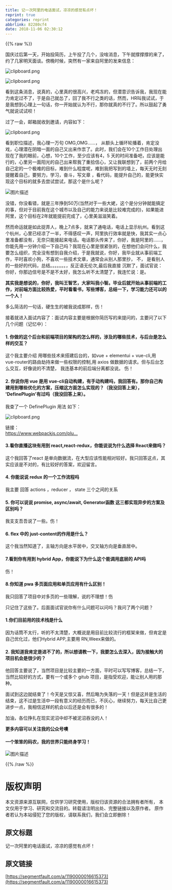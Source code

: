 ```yaml
---
title: 记一次阿里的电话面试，凉凉的感觉有点坏！
reprint: true
categories: reprint
abbrlink: 82280cf4
date: 2018-11-06 02:30:12
---
```


{{% raw %}}
<p>&#x56FD;&#x5E86;&#x8FC7;&#x540E;&#x7B2C;&#x4E00;&#x5929;&#xFF0C;&#x5F00;&#x59CB;&#x6295;&#x7B80;&#x5386;&#xFF0C;&#x4E0A;&#x5348;&#x6295;&#x4E86;&#x51E0;&#x4E2A;&#xFF0C;&#x6CA1;&#x5565;&#x6D88;&#x606F;&#xFF0C;&#x4E0B;&#x5348;&#x5C31;&#x6491;&#x6491;&#x6491;&#x7684;&#x6765;&#x4E86;&#xFF0C;&#x7EA6;&#x4E86;&#x51E0;&#x5BB6;&#x660E;&#x5929;&#x9762;&#x8C08;&#x3002;&#x508D;&#x665A;&#x65F6;&#x5019;&#xFF0C;&#x7A81;&#x7136;&#x6709;&#x4E00;&#x5BB6;&#x6765;&#x81EA;&#x963F;&#x91CC;&#x7684;&#x53D1;&#x6765;&#x4FE1;&#x606F;&#xFF1A;</p><p><span class="img-wrap"><img data-src="/img/bVbhSsN?w=1364&amp;h=654" src="https://static.alili.tech/img/bVbhSsN?w=1364&amp;h=654" alt="clipboard.png" title="clipboard.png" style="cursor:pointer;display:inline"></span></p><p><span class="img-wrap"><img data-src="/img/bVbhSsT?w=1374&amp;h=956" src="https://static.alili.tech/img/bVbhSsT?w=1374&amp;h=956" alt="clipboard.png" title="clipboard.png" style="cursor:pointer;display:inline"></span></p><p>&#x770B;&#x5230;&#x8FD9;&#x6761;&#x6D88;&#x606F;&#xFF0C;&#x8BF4;&#x771F;&#x7684;&#xFF0C;&#x5FC3;&#x91CC;&#x771F;&#x7684;&#x5F88;&#x9AD8;&#x5174;&#xFF0C;&#x8001;&#x9E21;&#x51BB;&#x7684;&#xFF0C;&#x4F46;&#x6F5C;&#x610F;&#x8BC6;&#x544A;&#x8BC9;&#x6211;&#xFF0C;&#x6211;&#x73B0;&#x5728;&#x80FD;&#x529B;&#x80AF;&#x5B9A;&#x8FC7;&#x4E0D;&#x4E86;&#xFF0C;&#x4E8E;&#x662F;&#x81EA;&#x5DF1;&#x5C31;&#x6002;&#x4E86;&#xFF0C;&#x56DE;&#x4E86;&#x6211;&#x4E0D;&#x884C;&#x4E4B;&#x7C7B;&#x7684;&#x8BDD;&#xFF0C;&#x7136;&#x800C;&#xFF0C;HR&#x53EB;&#x6211;&#x8BD5;&#x8BD5;&#xFF0C;&#x4E8E;&#x662F;&#x6211;&#x60F3;&#x5230;&#x5FC3;&#x7406;&#x4E0A;&#x4E00;&#x53E5;&#x8BDD;&#xFF0C;&#x4F60;&#x4E00;&#x5F00;&#x59CB;&#x5C31;&#x8BA4;&#x4E3A;&#x4E0D;&#x884C;&#xFF0C;&#x90A3;&#x4F60;&#x5C31;&#x771F;&#x7684;&#x4E0D;&#x884C;&#x4E86;&#x3002;&#x6240;&#x4EE5;&#x9F13;&#x8D77;&#x4E86;&#x52C7;&#x6C14;&#x5C31;&#x8BF4;&#x8BD5;&#x8BD5;&#x5457;&#xFF01;</p><p>&#x8FC7;&#x4E86;&#x4E00;&#x4F1A;&#xFF0C;&#x90AE;&#x7BB1;&#x5C31;&#x6536;&#x5230;&#x9080;&#x8BF7;&#xFF0C;&#x5185;&#x5BB9;&#x5982;&#x4E0B;&#xFF1A;</p><p><span class="img-wrap"><img data-src="/img/bVbhSs9?w=1802&amp;h=714" src="https://static.alili.tech/img/bVbhSs9?w=1802&amp;h=714" alt="clipboard.png" title="clipboard.png" style="cursor:pointer;display:inline"></span></p><p>&#x770B;&#x5230;&#x804C;&#x4F4D;&#x63CF;&#x8FF0;&#xFF0C;&#x6211;&#x5FC3;&#x7406;&#x4E00;&#x4E07;&#x53E5; OMG,OMG......&#xFF0C; &#x4ECE;&#x989D;&#x5934;&#x4E0A;&#x5FAA;&#x73AF;&#x8F6E;&#x64AD;&#x7740;&#xFF0C;&#x80AF;&#x5B9A;&#x6CA1;&#x620F;&#xFF0C;&#x5FC3;&#x7406;&#x6F5C;&#x5728;&#x9634;&#x6697;&#x4E00;&#x9762;&#x7684;&#x81EA;&#x5DF1;&#x53C8;&#x51FA;&#x6765;&#x4F5C;&#x795F;&#x4E86;&#x3002;&#x6B64;&#x65F6;&#xFF0C;&#x6211;&#x4EEC;&#x4F1A;&#x5728;10&#x4E2A;&#x5DE5;&#x4F5C;&#x65E5;&#x5904;&#x7406;&#x51FA;&#x73B0;&#x5728;&#x4E86;&#x6211;&#x7684;&#x773C;&#x524D;&#xFF0C;&#x5FC3;&#x60F3;&#xFF0C;10&#x4E2A;&#x5DE5;&#x4F5C;&#xFF0C;&#x81F3;&#x5C11;&#x5E94;&#x8BE5;&#x6709;4&#xFF0C;5 &#x5929;&#x7684;&#x65F6;&#x95F4;&#x51C6;&#x5907;&#x5427;&#xFF0C;&#x5E94;&#x8BE5;&#x662F;&#x80FD;&#x884C;&#x7684;&#xFF0C;&#x5FC3;&#x91CC;&#x53E6;&#x4E00;&#x9762;&#x9633;&#x5149;&#x7684;&#x81EA;&#x5DF1;&#x51FA;&#x6765;&#x5E2E;&#x6211;&#x4E86;&#x91CD;&#x62FE;&#x4FE1;&#x5FC3;&#xFF0C;&#x53C8;&#x8BA9;&#x6211;&#x8054;&#x60F3;&#x5230;&#x4E86;&#xFF0C;&#x524D;&#x4E24;&#x4E2A;&#x6708;&#x7ED9;&#x81EA;&#x5DF1;&#x5B9A;&#x7684;&#x4E00;&#x4E2A;&#x6781;&#x96BE;&#x7684;&#x76EE;&#x6807;&#xFF0C;&#x96BE;&#x5230;&#x4EC0;&#x4E48;&#x7A0B;&#x5EA6;&#x5462;&#xFF0C;&#x96BE;&#x5230;&#x6211;&#x628A;&#x5199;&#x5230;&#x7684;&#x5899;&#x4E0A;&#xFF0C;&#x6BCF;&#x5929;&#x65E0;&#x65F6;&#x65E0;&#x523B;&#x63D0;&#x9192;&#x7740;&#x81EA;&#x5DF1;&#xFF0C;&#x8981;&#x52AA;&#x529B;&#xFF0C;&#x5B66;&#x4E60;&#xFF0C;&#x594B;&#x6597;&#xFF0C;&#x5199;&#x6587;&#x7AE0; &#xFF0C;&#x770B;&#x4EE3;&#x7801;&#xFF0C;&#x80FD;&#x63D0;&#x5347;&#x81EA;&#x5DF1;&#x7684;&#xFF0C;&#x80FD;&#x66F4;&#x5FEB;&#x5B9E;&#x73B0;&#x8FD9;&#x4E2A;&#x76EE;&#x6807;&#x7684;&#x5C31;&#x591A;&#x53BB;&#x5C1D;&#x8BD5;&#x5C1D;&#x8BD5;&#xFF0C;&#x90A3;&#x8FD9;&#x4E2A;&#x662F;&#x4EC0;&#x4E48;&#x5462;&#xFF1F;</p><p><span class="img-wrap"><img data-src="/img/bVbhSul?w=1920&amp;h=1080" src="https://static.alili.tech/img/bVbhSul?w=1920&amp;h=1080" alt="&#x56FE;&#x7247;&#x63CF;&#x8FF0;" title="&#x56FE;&#x7247;&#x63CF;&#x8FF0;" style="cursor:pointer;display:inline"></span></p><p>&#x6CA1;&#x9519;&#xFF0C;&#x4F60;&#x6CA1;&#x770B;&#x9519;&#xFF0C;&#x5C31;&#x662F;&#x4E09;&#x5E74;&#x6323;&#x5230;50&#x4E07;(&#x5F53;&#x7136;&#x5BF9;&#x4E8E;&#x4E00;&#x4E9B;&#x5927;&#x59E5;&#xFF0C;&#x8FD9;&#x4E2A;&#x662F;&#x5206;&#x5206;&#x949F;&#x5C31;&#x80FD;&#x641E;&#x5B9A;&#x7684;&#x4E8B;&#xFF0C;&#x4F46;&#x5BF9;&#x4E8E;&#x76EE;&#x524D;&#x6211;&#x5728;&#x8FD9;&#x4E2A;&#x57CE;&#x5E02;&#x4EE5;&#x53CA;&#x81EA;&#x5DF1;&#x7684;&#x80FD;&#x529B;&#x6765;&#x8BF4;&#x662F;&#x6BD4;&#x8F83;&#x96BE;&#x5B8C;&#x6210;&#x7684;)&#xFF0C;&#x5982;&#x679C;&#x80FD;&#x8FDB;&#x963F;&#x91CC;&#xFF0C;&#x8FD9;&#x4E2A;&#x76EE;&#x6807;&#x5728;2&#x5E74;&#x5C31;&#x80FD;&#x63D0;&#x524D;&#x5B8C;&#x6210;&#x4E86;&#xFF0C;&#x5FC3;&#x91CC;&#x7F8E;&#x6ECB;&#x6ECB;&#x7B11;&#x7740;&#x3002;</p><p>&#x7136;&#x800C;&#x547D;&#x8FD0;&#x5C31;&#x662F;&#x5982;&#x6B64;&#x6349;&#x5F04;&#x4EBA;&#xFF0C;&#x665A;&#x4E0A;7&#x70B9;&#x591A;&#xFF0C;&#x5C31;&#x6765;&#x4E86;&#x901A;&#x7535;&#x8BDD;&#xFF0C;&#x7535;&#x8BDD;&#x4E0A;&#x663E;&#x793A;&#x676D;&#x5DDE;&#x3002;&#x770B;&#x5230;&#x8FD9;&#x4E2A;&#x676D;&#x5DDE;&#xFF0C;&#x5FC3;&#x91CC;&#x5DF2;&#x7ECF;&#x51C9;&#x4E86;&#x4E00;&#x534A;&#xFF0C;&#x4E0D;&#x5F97;&#x611F;&#x53F9;&#x4E00;&#x58F0;&#xFF0C;&#x963F;&#x91CC;&#x6267;&#x884C;&#x6548;&#x7387;&#x5C31;&#x662F;&#x5FEB;&#xFF0C;&#x6211;&#x5176;&#x5B9E;&#x4E00;&#x70B9;&#x5FC3;&#x91CC;&#x51C6;&#x5907;&#x90FD;&#x6CA1;&#x6709;&#xFF0C;&#x65E0;&#x5948;&#x53EA;&#x80FD;&#x63A5;&#x8D77;&#x6765;&#x7535;&#x8BDD;&#x3002;&#x7535;&#x8BDD;&#x90A3;&#x5934;&#x4F20;&#x6765;&#x4E86;&#xFF0C;&#x4F60;&#x597D;&#xFF0C;&#x6211;&#x662F;&#x963F;&#x91CC;&#x7684;......&#xFF0C;&#x4F60;&#x80FD;&#x5148;&#x7528;&#x4E00;&#x5206;&#x949F;&#x4ECB;&#x7ECD;&#x4E00;&#x4E0B;&#x81EA;&#x5DF1;&#x5417;&#xFF1F;&#x6211;&#x73B0;&#x5728;&#x5FC3;&#x91CC;&#x662F;&#x5F88;&#x7D27;&#x5F20;&#x7684;&#xFF0C;&#x5728;&#x60F3;&#x4ED6;&#x4EEC;&#x4F1A;&#x95EE;&#x4EC0;&#x4E48;&#xFF0C;&#x6211;&#x8981;&#x600E;&#x4E48;&#x7EC4;&#x7EC7;&#xFF0C;&#x5B8C;&#x5168;&#x6CA1;&#x6709;&#x60F3;&#x5230;&#x81EA;&#x6211;&#x4ECB;&#x7ECD;&#xFF0C;&#x4E8E;&#x662F;&#x6211;&#x5C31;&#x8BF4;&#xFF0C;&#x4F60;&#x597D;&#xFF0C;&#x6211;&#x6BD5;&#x4E1A;&#x5C31;&#x4ECE;&#x4E8B;&#x524D;&#x7AEF;&#x5DE5;&#x4F5C;&#xFF0C;&#x5E73;&#x65F6;&#x559C;&#x6B22;&#x5C0F;&#x72D7;&#xFF0C;&#x4E0D;&#x559C;&#x6B22;&#x4E00;&#x4E9B;&#x6280;&#x672F;&#x6587;&#x7AE0;&#xFF0C;&#x901A;&#x5E38;&#x4F1A;&#x4ECE;&#x522B;&#x4EBA;&#x90A3;&#x91CC;&#x6284;&#xFF0C; &#x4E0D;&#xFF0C; &#x662F;&#x770B;&#x522B;&#x4EBA;&#x7684;&#x4E00;&#x4E9B;&#x597D;&#x7684;&#x4EE3;&#x7801;&#xFF0C;&#x603B;&#x7ED3;&#x3002;&#x3002;&#x3002;&#x3002;&#x3002;&#x3002;&#x3002;&#xFF0C;&#x53CD;&#x6B63;&#x8BED;&#x65E0;&#x4F26;&#x6B21;,&#x6700;&#x540E;&#x6211;&#x76F4;&#x63A5; &#x6C89;&#x9ED8;&#x4E86;&#xFF0C;&#x9762;&#x8BD5;&#x5B98;&#x8BF4;&#xFF1A;&#x4F60;&#x597D;&#xFF0C;&#x4F60;&#x90A3;&#x8FB9;&#x4FE1;&#x53F7;&#x662F;&#x4E0D;&#x662F;&#x4E0D;&#x592A;&#x597D;&#xFF0C;&#x6211;&#x600E;&#x4E48;&#x542C;&#x4E0D;&#x592A;&#x6E05;&#x695A;&#x4E86;&#xFF0C;&#x6211;&#x8FDE;&#x5FD9;&#x8BF4;&#xFF1A;&#x662F;&#x3002;</p><p><strong>&#x5176;&#x5B9E;&#x6211;&#x662F;&#x60F3;&#x8BF4;&#x7684;&#xFF0C;&#x4F60;&#x597D;&#xFF0C;&#x6211;&#x53EB;&#x738B;&#x667A;&#x827A;&#xFF0C;&#x5927;&#x5BB6;&#x53EB;&#x6211;&#x5C0F;&#x667A;&#x3002;&#x6BD5;&#x4E1A;&#x540E;&#x5C31;&#x5F00;&#x59CB;&#x4ECE;&#x4E8B;&#x524D;&#x7AEF;&#x7684;&#x5DE5;&#x4F5C;&#xFF0C;&#x5BF9;&#x524D;&#x7AEF;&#x65B9;&#x9762;&#x6BD4;&#x8F83;&#x70ED;&#x7231;&#xFF0C;&#x5E73;&#x65F6;&#x770B;&#x770B;&#x4E66;&#xFF0C;&#x5199;&#x4E9B;&#x535A;&#x5BA2;&#xFF0C;&#x603B;&#x7ED3;&#x4E00;&#x4E0B;&#xFF0C;&#x5B66;&#x4E60;&#x80FD;&#x529B;&#x8FD8;&#x53EF;&#x4EE5;&#x7684;&#x4E00;&#x4E2A;&#x4EBA;&#xFF01;</strong></p><p>&#x591A;&#x4E48;&#x7B80;&#x6D01;&#x7684;&#x4E00;&#x53E5;&#x8BDD;&#xFF0C;&#x786C;&#x751F;&#x751F;&#x7684;&#x88AB;&#x6211;&#x8BF4;&#x6210;&#x90A3;&#x6837;&#xFF0C;&#x4F24;&#xFF01;</p><p>&#x63A5;&#x7740;&#x5C31;&#x8FDB;&#x5165;&#x9762;&#x8BD5;&#x5185;&#x5BB9;&#x4E86;&#xFF1A;&#x9762;&#x8BD5;&#x5185;&#x5BB9;&#x4E3B;&#x8981;&#x662F;&#x6839;&#x636E;&#x4F60;&#x7B80;&#x5386;&#x5199;&#x7684;&#x6765;&#x63D0;&#x95EE;&#x7684;&#xFF0C;&#x4E3B;&#x8981;&#x95EE;&#x4E86;&#x4EE5;&#x4E0B;&#x51E0;&#x4E2A;&#x95EE;&#x9898;&#xFF08;&#x8BB0;&#x5FC6;&#x4E2D;&#xFF09;&#xFF1A;</p><h4>1. &#x4F60;&#x505A;&#x7684;&#x8FD9;&#x4E2A;&#x540E;&#x53F0;&#x548C;&#x524D;&#x7AEF;&#x9879;&#x76EE;&#x7684;&#x67B6;&#x6784;&#x7684;&#x600E;&#x4E48;&#x6837;&#x7684;&#xFF0C;&#x6D89;&#x53CA;&#x7684;&#x54EA;&#x4E9B;&#x6280;&#x672F;&#xFF0C;&#x4E0E;&#x540E;&#x53F0;&#x662F;&#x600E;&#x4E48;&#x6837;&#x7684;&#x4EA4;&#x4E92;&#xFF1F;</h4><p>&#x8FD9;&#x4E2A;&#x6211;&#x4E3B;&#x8981;&#x4ECB;&#x7ECD; &#x7528;&#x54EA;&#x4E9B;&#x6280;&#x672F;&#x6765;&#x642D;&#x5EFA;&#x540E;&#x53F0;&#x7684;&#xFF0C;&#x5982;vue + elementui + vue-cli,&#x7528; vue-router&#x7684;&#x8DEF;&#x7531;&#x52AB;&#x6301;&#x6765;&#x505A;&#x4E00;&#x4E9B;&#x6743;&#x9650;&#x7684;&#x63A7;&#x5236;,&#x7528; axios &#x505A;&#x6570;&#x636E;&#x7684;&#x8BF7;&#x6C42;&#x3002;&#x4F46;&#x4E0E;&#x540E;&#x53F0;&#x600E;&#x4E48;&#x4EA4;&#x4E92;&#xFF0C;&#x597D;&#x50CF;&#x8BF4;&#x7684;&#x4E0D;&#x6E05;&#x695A;&#xFF0C; &#x6211;&#x8FDE;&#x57FA;&#x672C;&#x7684;&#x524D;&#x540E;&#x7AEF;&#x5206;&#x79BB;&#x90FD;&#x6CA1;&#x8BF4;&#x3002; &#x4F24;&#xFF01;</p><h4>2. &#x4F60;&#x8BF4;&#x4F60;&#x7528; vue &#x662F;&#x7528; vue-cli&#x81EA;&#x52A8;&#x6784;&#x5EFA;&#xFF0C;&#x6709;&#x624B;&#x52A8;&#x6784;&#x5EFA;&#x5417;&#xFF0C;&#x6211;&#x56DE;&#x7B54;&#x6709;&#x3002;&#x90A3;&#x4F60;&#x81EA;&#x5DF1;&#x6784;&#x5EFA;&#x7528;&#x5230;&#x54EA;&#x4E9B;&#x4F18;&#x5316;&#x7684;&#x65B9;&#x6848;&#xFF0C;&#x538B;&#x7F29;&#x8FD9;&#x65B9;&#x9762;&#x600E;&#x4E48;&#x5B9E;&#x73B0;&#x7684;&#xFF1F;&#xFF08;&#x6211;&#x6CA1;&#x56DE;&#x7B54;&#x4E0A;&#x6765;&#xFF09;&#xFF0C; &apos;DefinePlugin&apos;&#x6709;&#x8FC7;&#x5417;&#xFF08;&#x6211;&#x6CA1;&#x56DE;&#x7B54;&#x4E0A;&#x6765;&#xFF09;&#x3002;</h4><p>&#x6211;&#x67E5;&#x4E86;&#x4E00;&#x4E2A; DefinePlugin &#x7528;&#x6CD5; &#x5982;&#x4E0B;&#xFF1A;</p><p><span class="img-wrap"><img data-src="/img/bVbhSwc?w=1462&amp;h=460" src="https://static.alili.tech/img/bVbhSwc?w=1462&amp;h=460" alt="clipboard.png" title="clipboard.png" style="cursor:pointer;display:inline"></span></p><p>&#x94FE;&#x63A5;&#xFF1A;<br><a href="https://www.webpackjs.com/plugins/define-plugin/" rel="nofollow noreferrer" target="_blank"></a><a href="https://www.webpackjs.com/plugins/define-plugin/" rel="nofollow noreferrer" target="_blank">https://www.webpackjs.com/plu...</a></p><h4>3.&#x770B;&#x4F60;&#x76F4;&#x64AD;&#x8FD9;&#x5757;&#x6709;&#x7528;&#x5230; react,react-redux&#xFF0C;&#x4F60;&#x80FD;&#x8BF4;&#x8BF4;&#x4E3A;&#x4EC0;&#x4E48;&#x9009;&#x62E9; React&#x6765;&#x505A;&#x5417;&#xFF1F;</h4><p>&#x8FD9;&#x4E2A;&#x6211;&#x56DE;&#x7B54;&#x4E86;react &#x662F;&#x5355;&#x5411;&#x6570;&#x636E;&#x6D41;&#xFF0C;&#x5728;&#x5927;&#x578B;&#x5E94;&#x8BE5;&#x6027;&#x80FD;&#x76F8;&#x5BF9;&#x8F83;&#x597D;&#x3002;&#x6211;&#x53EA;&#x56DE;&#x7B54;&#x8FD9;&#x70B9;&#xFF0C;&#x5176;&#x5B9E;&#x5E94;&#x8BE5;&#x662F;&#x4E0D;&#x5BF9;&#x7684;&#xFF0C;&#x6709;&#x6BD4;&#x8F83;&#x597D;&#x7684;&#x7B54;&#x6848;&#xFF0C;&#x6B22;&#x8FCE;&#x7559;&#x8A00;&#x3002;</p><h4>4. &#x4F60;&#x80FD;&#x8BF4;&#x8BF4; redux &#x7684;&#x4E00;&#x4E2A;&#x5DE5;&#x4F5C;&#x6D41;&#x7A0B;&#x5417;</h4><p>&#x6211;&#x4E3B;&#x8981; &#x56DE;&#x7B54; actions &#xFF0C;reducer &#xFF0C; state &#x4E09;&#x4E2A;&#x4E4B;&#x95F4;&#x7684;&#x5173;&#x7CFB;</p><h4>5. &#x4F60;&#x53EF;&#x4EE5;&#x8BF4;&#x8BF4; promise, async/await, Generator&#x51FD;&#x6570; &#x8FD9;&#x4E09;&#x90FD;&#x5B9E;&#x73B0;&#x5F02;&#x6B65;&#x7684;&#x65B9;&#x6848;&#x53CA;&#x533A;&#x522B;&#x5417;&#xFF1F;</h4><p>&#x6211;&#x652F;&#x652F;&#x543E;&#x543E;&#x8BF4;&#x4E86;&#x4E00;&#x4E9B;&#x3002;&#x4F24;&#xFF01;</p><h4>6. flex &#x4E2D;&#x7684; just-content&#x7684;&#x4F5C;&#x7528;&#x662F;&#x4EC0;&#x4E48;&#xFF1F;</h4><p>&#x8FD9;&#x4E2A;&#x6211;&#x5F53;&#x7136;&#x77E5;&#x9053;&#x4E86;&#xFF0C;&#x4E3B;&#x8F74;&#x65B9;&#x5411;&#x662F;&#x6C34;&#x5E73;&#x5C45;&#x4E2D;&#xFF0C;&#x4EA4;&#x53C9;&#x8F74;&#x65B9;&#x5411;&#x662F;&#x5782;&#x76F4;&#x5C45;&#x4E2D;&#x3002;</p><h4>7.&#x770B;&#x5230;&#x4F60;&#x6709;&#x7528;&#x5230; hybrid App&#xFF0C;&#x4F60;&#x80FD;&#x8BF4;&#x4E0B;&#x4E3A;&#x4EC0;&#x4E48;&#x8FD9;&#x4E2A;&#x80FD;&#x8C03;&#x7528;&#x5E95;&#x5C42;&#x7684; API&#x5417;</h4><p>&#x4F24;&#xFF01;</p><h4>8.&#x4F60;&#x77E5;&#x9053; pwa &#x591A;&#x9875;&#x9762;&#x5E94;&#x7528;&#x548C;&#x5355;&#x9875;&#x5E94;&#x7528;&#x6709;&#x4EC0;&#x4E48;&#x533A;&#x522B;&#xFF01;</h4><p>&#x6211;&#x53EA;&#x56DE;&#x7B54;&#x4E86;&#x9879;&#x76EE;&#x4E2D;&#x5BF9;&#x591A;&#x9875;&#x7684;&#x4E00;&#x4E9B;&#x7406;&#x89E3;&#xFF0C;&#x8BF4;&#x7684;&#x4E0D;&#x7406;&#x60F3;&#xFF01;&#x4F24;</p><p>&#x53EA;&#x8BB0;&#x4F4F;&#x4E86;&#x8FD9;&#x4E9B;&#x4E86;&#x3002;&#x540E;&#x9762;&#x9762;&#x8BD5;&#x5B98;&#x8BF4;&#x4F60;&#x6709;&#x4EC0;&#x4E48;&#x95EE;&#x9898;&#x53EF;&#x4EE5;&#x95EE;&#x5417;&#xFF1F;&#x6211;&#x95EE;&#x4E86;&#x4E24;&#x4E2A;&#x95EE;&#x9898;&#xFF1F;</p><h4>1.&#x4F60;&#x4EEC;&#x76EE;&#x524D;&#x7528;&#x7684;&#x6280;&#x672F;&#x6808;&#x662F;&#x4EC0;&#x4E48;</h4><p>&#x56E0;&#x4E3A;&#x8BDD;&#x7B52;&#x4E0D;&#x592A;&#x884C;&#xFF0C;&#x542C;&#x7684;&#x4E0D;&#x592A;&#x6E05;&#x695A;&#xFF0C;&#x5927;&#x6982;&#x8BF4;&#x662F;&#x7528;&#x76EE;&#x524D;&#x6BD4;&#x8F83;&#x6D41;&#x884C;&#x7684;&#x6846;&#x67B6;&#x6765;&#x505A;&#xFF0C;&#x4F46;&#x80AF;&#x5B9A;&#x662F;&#x81EA;&#x5DF1;&#x4F18;&#x5316;&#x8FC7;&#xFF0C;&#x4ED6;&#x4EEC;Hybrid APP,&#x4E3B;&#x8981;&#x7528; RN,Weex&#x6765;&#x505A;&#x7684;&#x3002;</p><h4>2. &#x6211;&#x77E5;&#x9053;&#x6211;&#x80AF;&#x5B9A;&#x662F;&#x8FDB;&#x4E0D;&#x4E86;&#x7684;&#xFF0C;&#x6240;&#x4EE5;&#x60F3;&#x8BF7;&#x6559;&#x4E00;&#x4E0B;&#xFF0C;&#x6211;&#x8981;&#x600E;&#x4E48;&#x53BB;&#x6DF1;&#x5165;&#xFF0C;&#x56E0;&#x4E3A;&#x63A5;&#x89E6;&#x5927;&#x7684;&#x9879;&#x76EE;&#x673A;&#x4F1A;&#x662F;&#x5F88;&#x5C11;&#x7684;&#xFF1F;</h4><p>&#x4ED6;&#x56DE;&#x7B54;&#x4E3B;&#x8981;&#x8BF4;&#x4E86;&#xFF0C;&#x5F53;&#x7136;&#x9879;&#x76EE;&#x662F;&#x6BD4;&#x8F83;&#x4E3B;&#x8981;&#x7684;&#x4E00;&#x65B9;&#x9762;&#xFF0C;&#x5E73;&#x65F6;&#x53EF;&#x4EE5;&#x5199;&#x5199;&#x535A;&#x5BA2;&#xFF0C;&#x603B;&#x7ED3;&#x4E00;&#x4E0B;&#xFF0C;&#x5F53;&#x7136;&#x6BD4;&#x8F83;&#x597D;&#x7684;&#x65B9;&#x5F0F;&#xFF0C;&#x8981;&#x6709;&#x4E00;&#x4E2A;&#x6216;&#x591A;&#x4E2A; gitub &#x9879;&#x76EE;&#xFF0C;&#x662F;&#x6307;&#x53D7;&#x6B22;&#x8FCE;&#xFF0C;&#x80FD;&#x8BA9;&#x522B;&#x4EBA;&#x7528;&#x7684;&#x90A3;&#x79CD;&#x3002;</p><p>&#x9762;&#x8BD5;&#x5230;&#x8FD9;&#x8FB9;&#x5C31;&#x7ED3;&#x675F;&#x4E86;&#xFF01;&#x4ECA;&#x5929;&#x662F;&#x53C8;&#x60CA;&#x53C8;&#x559C;&#xFF0C;&#x7136;&#x540E;&#x7565;&#x4E3A;&#x5931;&#x843D;&#x7684;&#x4E00;&#x5929;&#xFF01;&#x4F46;&#x662F;&#x8FD9;&#x5E76;&#x662F;&#x751F;&#x6D3B;&#x7684;&#x7ED3;&#x675F;&#xFF0C;&#x8FD9;&#x4E0D;&#x8FC7;&#x662F;&#x751F;&#x6D3B;&#x4E2D;&#x4E00;&#x6BB5;&#x6709;&#x610F;&#x4E49;&#x7684;&#x7ECF;&#x5386;&#x800C;&#x5DF2;&#xFF0C;&#x4E0D;&#x7070;&#x5FC3;&#xFF0C;&#x7EE7;&#x7EED;&#x52AA;&#x529B;&#xFF0C;&#x6BCF;&#x5929;&#x6BD4;&#x81EA;&#x5DF1;&#x66F4;&#x8FDB;&#x6B65;&#x4E00;&#x70B9;&#xFF0C;&#x6211;&#x76F8;&#x4FE1;&#x8FD9;&#x6837;&#x7684;&#x673A;&#x4F1A;&#x4EE5;&#x540E;&#x8FD8;&#x662F;&#x4F1A;&#x6709;&#x5F88;&#x591A;&#x7684;&#xFF01;</p><p>&#x52A0;&#x6CB9;&#xFF0C;&#x5404;&#x4F4D;&#x6323;&#x624E;&#x5728;&#x73B0;&#x5B9E;&#x6CE5;&#x6CBC;&#x4E2D;&#x5374;&#x4E0D;&#x88AB;&#x6CE5;&#x6CBC;&#x541E;&#x6CA1;&#x7684;&#x4EBA;&#xFF01;</p><p><strong>&#x66F4;&#x591A;&#x5185;&#x5BB9;&#x53EF;&#x4EE5;&#x5173;&#x6CE8;&#x6211;&#x7684;&#x516C;&#x4F17;&#x53F7;&#x5662;</strong></p><h4>&#x4E00;&#x4E2A;&#x7B28;&#x7B28;&#x7684;&#x7801;&#x519C;&#xFF0C;&#x6211;&#x7684;&#x4E16;&#x754C;&#x53EA;&#x80FD;&#x7EC8;&#x8EAB;&#x5B66;&#x4E60;&#xFF01;</h4><p><span class="img-wrap"><img data-src="/img/bVbg32a?w=258&amp;h=258" src="https://static.alili.tech/img/bVbg32a?w=258&amp;h=258" alt="&#x56FE;&#x7247;&#x63CF;&#x8FF0;" title="&#x56FE;&#x7247;&#x63CF;&#x8FF0;" style="cursor:pointer;display:inline"></span></p>
{{% /raw %}}

# 版权声明
本文资源来源互联网，仅供学习研究使用，版权归该资源的合法拥有者所有，
本文仅用于学习、研究和交流目的。转载请注明出处、完整链接以及原作者。
原作者若认为本站侵犯了您的版权，请联系我们，我们会立即删除！

## 原文标题
记一次阿里的电话面试，凉凉的感觉有点坏！

## 原文链接
[https://segmentfault.com/a/1190000016615373](https://segmentfault.com/a/1190000016615373)

